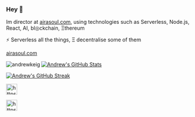 ### Hey 👋

Im director at [airasoul.com](http://airasoul.com), using technologies such as Serverless, Node.js, React, AI, bl◎ckchain, Ξthereum

⚡ Serverless all the things, Ξ decentralise some of them

[airasoul.com](http://airasoul.com)

<!--
**AndrewKeig/AndrewKeig** is a ✨ _special_ ✨ repository because its `README.md` (this file) appears on your GitHub profile. ΔIRΔ$◎LΞ

Here are some ideas to get you started:


- 🌱 I’m currently learning ...
- 👯 I’m looking to collaborate on ...
- 🤔 I’m looking for help with ...
- 💬 Ask me about ...
- 📫 How to reach me: ...
- 😄 Pronouns: ...
- ⚡ Fun fact: ...
-->

<p><img align="left" src="https://github-readme-stats.vercel.app/api/top-langs/?username=andrewkeig&layout=compact&hide=html" alt="andrewkeig" /></p>

[![Andrew's GitHub Stats](https://github-readme-stats.vercel.app/api?username=andrewkeig)](https://github.com/andrewkeig/github-readme-stats)

[![Andrew's GitHub Streak](https://github-readme-streak-stats.herokuapp.com?user=andrewkeig&hide_border=true)](https://git.io/streak-stats)

<span>
<a href="https://twitter.com/airasoul" target="blank"><img align="center" src="https://cdn.jsdelivr.net/npm/simple-icons@3.0.1/icons/twitter.svg" alt="https://twitter.com/airasoul" height="30" width="30" /></a>

<a href="https://linkedin.com/in/https://www.linkedin.com/in/andrewkeig/" target="blank"><img align="center" src="https://cdn.jsdelivr.net/npm/simple-icons@3.0.1/icons/linkedin.svg" alt="https://www.linkedin.com/in/andrewkeig/" height="30" width="30" /></a>
</span>
